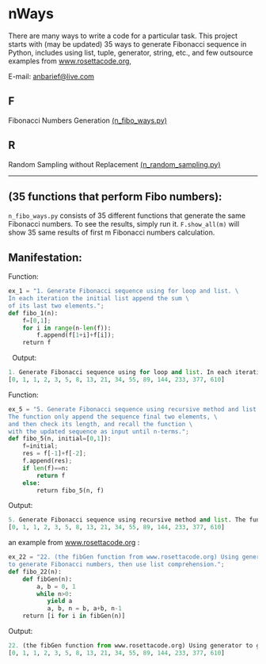 

# nWays


There are many ways to write a code for a particular task. This project starts with (may be updated) 35 ways to generate Fibonacci sequence in Python, includes using list, tuple, generator, string, etc., and few outsource examples from www.rosettacode.org,

E-mail: anbarief@live.com

## F
 Fibonacci Numbers Generation
 [(n_fibo_ways.py)](https://github.com/anbarief/nWays/blob/master/n_fibo_ways.py)
 
## R
Random Sampling without Replacement
[(n_random_sampling.py)](https://github.com/anbarief/nWays/blob/master/n_random_sampling.py)

-----


## (35 functions that perform Fibo numbers):
`n_fibo_ways.py` consists of 35 different functions that generate the same Fibonacci numbers. To see the results, simply run it. `F.show_all(m)` will show 35 same results of first m Fibonacci numbers calculation.



## Manifestation:

Function:

```python 
ex_1 = "1. Generate Fibonacci sequence using for loop and list. \
In each iteration the initial list append the sum \
of its last two elements.";
def fibo_1(n):
    f=[0,1];
    for i in range(n-len(f)):
        f.append(f[1+i]+f[i]);
    return f 
```
   
Output:

```python
1. Generate Fibonacci sequence using for loop and list. In each iteration the initial list append the sum of its last two elements.
[0, 1, 1, 2, 3, 5, 8, 13, 21, 34, 55, 89, 144, 233, 377, 610]
```

Function:

```python 
ex_5 = "5. Generate Fibonacci sequence using recursive method and list. \
The function only append the sequence final two elements, \
and then check its length, and recall the function \
with the updated sequence as input until n-terms.";
def fibo_5(n, initial=[0,1]):
    f=initial;
    res = f[-1]+f[-2];
    f.append(res);
    if len(f)==n:
        return f
    else:
        return fibo_5(n, f)
```

Output:

```python 
5. Generate Fibonacci sequence using recursive method and list. The function only append the sequence final two elements, and then check its length, and recall the function with the updated sequence as input until n-terms.
[0, 1, 1, 2, 3, 5, 8, 13, 21, 34, 55, 89, 144, 233, 377, 610]
```

an example from www.rosettacode.org :

```python 
ex_22 = "22. (the fibGen function from www.rosettacode.org) Using generator \
to generate Fibonacci numbers, then use list comprehension.";
def fibo_22(n):
    def fibGen(n):
        a, b = 0, 1
        while n>0:
           yield a
           a, b, n = b, a+b, n-1
    return [i for i in fibGen(n)]
```

Output:

```python 
22. (the fibGen function from www.rosettacode.org) Using generator to generate Fibonacci numbers, then use list comprehension.
[0, 1, 1, 2, 3, 5, 8, 13, 21, 34, 55, 89, 144, 233, 377, 610]
```

